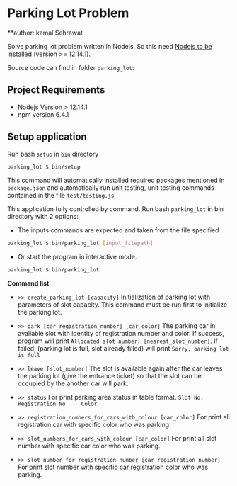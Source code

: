 # Parking Lot Problem

**author: kamal Sehrawat

Solve parking lot problem written in Nodejs. So this need [Nodejs to be installed](https://nodejs.org/dist/v12.14.1/node-v12.14.1.pkg) (version >= 12.14.1).

Source code can find in folder ```parking_lot```:

## Project Requirements

* Nodejs Version > 12.14.1
* npm version 6.4.1 

## Setup application

Run bash ```setup``` in ```bin``` directory
```sh
parking_lot $ bin/setup
```
This command will automatically installed required packages mentioned in ```package.json``` and automatically run unit testing, unit testing commands contained in the file  ```test/testing.js```

This application fully controlled by command. Run bash ```parking_lot``` in bin directory with 2 options:

* The inputs commands are expected and taken from the file specified
```sh
parking_lot $ bin/parking_lot [input_filepath]
```
* Or start the program in interactive mode.
```sh
parking_lot $ bin/parking_lot
```
**Command list**

* ```>> create_parking_lot [capacity]```
Initialization of parking lot with parameters of slot capacity. This command must be run first to initialize the parking lot.

* ```>> park [car_registration_number] [car_color]```
The parking car in available slot with identity of registration number and color.
If success, program will print ```Allocated slot number: [nearest_slot_number]```. If failed,
(parking lot is full, slot already filled) will print ```Sorry, parking lot is full```

* ```>> leave [slot_number]```
The slot is available again after the car leaves the parking lot (give the entrance ticket) so that the slot can be occupied by the another car will park.

* ```>> status```
For print parking area status in table format.
```Slot No.    Registration No     Color```

* ```>> registration_numbers_for_cars_with_colour [car_color]```
For print all registration car with specific color who was parking.

* ```>> slot_numbers_for_cars_with_colour [car_color]```
For print all slot number with specific car color who was parking.

* ```>> slot_number_for_registration_number [car_registration_number]```
For print slot number with specific car registration color who was parking.
